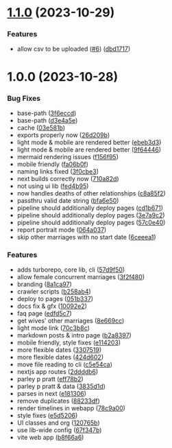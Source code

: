 # [1.1.0](https://github.com/thelinguist/charting-polygamy/compare/v1.0.0...v1.1.0) (2023-10-29)


### Features

* allow csv to be uploaded ([#6](https://github.com/thelinguist/charting-polygamy/issues/6)) ([dbd1717](https://github.com/thelinguist/charting-polygamy/commit/dbd1717a0391a4fc161b360a7db17c94b8c30edf))

# 1.0.0 (2023-10-28)


### Bug Fixes

* base-path ([3f6eccd](https://github.com/thelinguist/charting-polygamy/commit/3f6eccd83910c6106c5db3cf22dcc84b44ce247e))
* base-path ([d3e4a5e](https://github.com/thelinguist/charting-polygamy/commit/d3e4a5e6e58fb9bb5cb9a05595f9be44e7e36637))
* cache ([03e581b](https://github.com/thelinguist/charting-polygamy/commit/03e581b27274f88f9ae74f8db96e556019410d23))
* exports properly now ([26d209b](https://github.com/thelinguist/charting-polygamy/commit/26d209b7f0f8139cb7db35f695bc913f5301176f))
* light mode & mobile are rendered better ([ebeb3d3](https://github.com/thelinguist/charting-polygamy/commit/ebeb3d3b86a80c15f420bfb0075e6cd3abbbfec3))
* light mode & mobile are rendered better ([9f64446](https://github.com/thelinguist/charting-polygamy/commit/9f64446266a92182571fcd2f88ffc9531611fad4))
* mermaid rendering issues ([f156f95](https://github.com/thelinguist/charting-polygamy/commit/f156f95dbb17e7d9b652193f3e23493839506b19))
* mobile friendly ([fa06b0f](https://github.com/thelinguist/charting-polygamy/commit/fa06b0fff7f1c039b73013d3ee4285eceadaa9aa))
* naming links fixed ([3f0cbe3](https://github.com/thelinguist/charting-polygamy/commit/3f0cbe34ad7968b64e6a060eb69b2543acb780c1))
* next builds correctly now ([710a82d](https://github.com/thelinguist/charting-polygamy/commit/710a82d486e13bb2b42f07bf4fbdc448674bc9ce))
* not using ui lib ([fed4b95](https://github.com/thelinguist/charting-polygamy/commit/fed4b95a0557e5d6185285be58e0fcaaa6567d2b))
* now handles deaths of other relationships ([c8a85f2](https://github.com/thelinguist/charting-polygamy/commit/c8a85f272996da50098f2d724777feca37dc4f68))
* passthru valid date string ([bfa6e50](https://github.com/thelinguist/charting-polygamy/commit/bfa6e50a2b3d25616100ec338fdf826435bfc3bf))
* pipeline should additionally deploy pages ([cd1b671](https://github.com/thelinguist/charting-polygamy/commit/cd1b671ff7fc9f48afcae0b03975c1a46f5fd718))
* pipeline should additionally deploy pages ([3e7a9c2](https://github.com/thelinguist/charting-polygamy/commit/3e7a9c2ad7c087383d409994ab040d35358a0db6))
* pipeline should additionally deploy pages ([57c0e40](https://github.com/thelinguist/charting-polygamy/commit/57c0e401c75afe72753c1541762351f8fba3ccf5))
* report portrait mode ([064a037](https://github.com/thelinguist/charting-polygamy/commit/064a0372902decfc9d253074dce2883c32b706bb))
* skip other marriages with no start date ([6ceeea1](https://github.com/thelinguist/charting-polygamy/commit/6ceeea10115ac8aaad915c4139081cb928984f2a))


### Features

* adds turborepo, core lib, cli ([57d9f50](https://github.com/thelinguist/charting-polygamy/commit/57d9f508f80c4c860ec34db4c7a617e79c9827ff))
* allow female concurrent marriages ([3f2f480](https://github.com/thelinguist/charting-polygamy/commit/3f2f480b1b0d5af4030597b880cb5f52706530be))
* branding ([8a1ca97](https://github.com/thelinguist/charting-polygamy/commit/8a1ca97858993fd075d548b1516ee6297c0fa400))
* crawler scripts ([b258ab4](https://github.com/thelinguist/charting-polygamy/commit/b258ab4b9767691f78937ae1930ed6ce7193eb64))
* deploy to pages ([051b337](https://github.com/thelinguist/charting-polygamy/commit/051b337d4b0ca41420af939076bbc3a34cb14006))
* docs fix & gfx ([10092e2](https://github.com/thelinguist/charting-polygamy/commit/10092e24733ac8709044e9779d00329181504119))
* faq page ([edfd5c7](https://github.com/thelinguist/charting-polygamy/commit/edfd5c70f94c691636a35ab3a16787f6f9a28803))
* get wives' other marriages ([8e669cc](https://github.com/thelinguist/charting-polygamy/commit/8e669ccfc805c9b9755e0f253221eb5497cc2253))
* light mode link ([70c3b8c](https://github.com/thelinguist/charting-polygamy/commit/70c3b8c73c684a696f7df7693444e5219a09b2fe))
* markdown posts & intro page ([b2a8397](https://github.com/thelinguist/charting-polygamy/commit/b2a839718bfacb28e842a57242b32ab242525180))
* mobile friendly, style fixes ([e114203](https://github.com/thelinguist/charting-polygamy/commit/e1142034d1bbf36fe0857a7050d85d6a55bc45b4))
* more flexible dates ([3307519](https://github.com/thelinguist/charting-polygamy/commit/33075196cf75679332b1cb7d7c0fefd680837185))
* more flexible dates ([424d602](https://github.com/thelinguist/charting-polygamy/commit/424d60258b0fdc0d648ed3c6b559945b322a5626))
* move file reading to cli ([c5e54ca](https://github.com/thelinguist/charting-polygamy/commit/c5e54ca45d9ade4329b2c26d65befe501751c559))
* nextjs app routes ([2ddddb6](https://github.com/thelinguist/charting-polygamy/commit/2ddddb6f2f6db3ce093c114f80dfa7fc3616c143))
* parley p pratt ([eff78b2](https://github.com/thelinguist/charting-polygamy/commit/eff78b2880fda10f8a2c610545d299bf7cc6d200))
* parley p pratt & data ([3835d1d](https://github.com/thelinguist/charting-polygamy/commit/3835d1d993f9aa7f15f0fa999fa7a60ab288e130))
* parses in next ([e181306](https://github.com/thelinguist/charting-polygamy/commit/e18130692e9672d8d35ea19f99ea42b037857aef))
* remove duplicates ([88233df](https://github.com/thelinguist/charting-polygamy/commit/88233df686613c754da3ed178aea31ab61d3ae64))
* render timelines in webapp ([78c9a00](https://github.com/thelinguist/charting-polygamy/commit/78c9a000305e816beaf9d0c81832cb5a68bac82a))
* style fixes ([e5d5206](https://github.com/thelinguist/charting-polygamy/commit/e5d520682e9969da1352833790c5871c1b2e5e3b))
* UI classes and org ([120765b](https://github.com/thelinguist/charting-polygamy/commit/120765b22e1538916384e10252cde701bee0e272))
* use lib-wide config ([67f347b](https://github.com/thelinguist/charting-polygamy/commit/67f347ba5467a2c03963b5402d03223eece1757a))
* vite web app ([b8f66a6](https://github.com/thelinguist/charting-polygamy/commit/b8f66a601721041452b4f0515e4ce95f0bc4071c))
